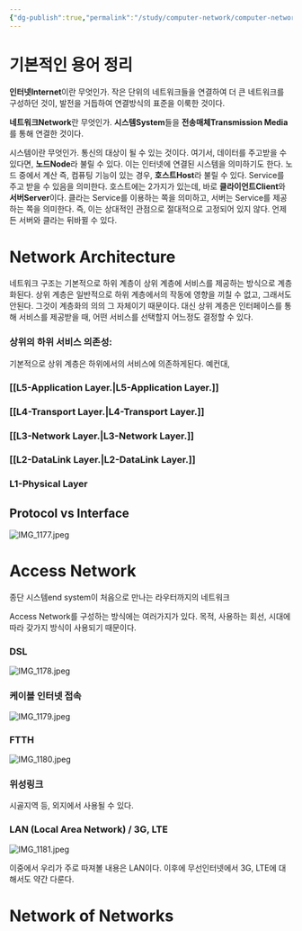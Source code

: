 ```yaml
---
{"dg-publish":true,"permalink":"/study/computer-network/computer-network-intro/","created":"2023-12-14T17:34:58.000+09:00","updated":"2025-01-14T15:33:44.000+09:00"}
---
```



# 기본적인 용어 정리

**인터넷Internet**이란 무엇인가.
작은 단위의 네트워크들을 연결하여 더 큰 네트워크를 구성하던 것이, 발전을 거듭하여 연결방식의 표준을 이룩한 것이다.

**네트워크Network**란 무엇인가.
**시스템System**들을 **전송매체Transmission Media**를 통해 연결한 것이다.

시스템이란 무엇인가.
통신의 대상이 될 수 있는 것이다.
여기서, 데이터를 주고받을 수 있다면, **노드Node**라 불릴  수 있다. 이는 인터넷에 연결된 시스템을 의미하기도 한다.
노드 중에서 계산 즉, 컴퓨팅 기능이 있는 경우, **호스트Host**라 불릴 수 있다. Service를 주고 받을 수 있음을 의미한다.
호스트에는 2가지가 있는데, 바로 **클라이언트Client**와 **서버Server**이다. 클라는 Service를 이용하는 쪽을 의미하고, 서버는 Service를 제공하는 쪽을 의미한다. 즉, 이는 상대적인 관점으로 절대적으로 고정되어 있지 않다. 언제든 서버와 클라는 뒤바뀔 수 있다.

# Network Architecture

네트워크 구조는 기본적으로 하위 계층이 상위 계층에 서비스를 제공하는 방식으로 계층화된다. 상위 계층은 일반적으로 하위 계층에서의 작동에 영향을 끼칠 수 없고, 그래서도 안된다. 그것이 계층화의 의의 그 자체이기 때문이다. 대신 상위 계층은 인터페이스를 통해 서비스를 제공받을 때, 어떤 서비스를 선택할지 어느정도 결정할 수 있다.

### 상위의 하위 서비스 의존성:
기본적으로 상위 계층은 하위에서의 서비스에 의존하게된다.
예컨대,

### [[L5-Application Layer.\|L5-Application Layer.]]

### [[L4-Transport Layer.\|L4-Transport Layer.]]
### [[L3-Network Layer.\|L3-Network Layer.]]
### [[L2-DataLink Layer.\|L2-DataLink Layer.]]
### L1-Physical Layer

## Protocol vs Interface
![IMG_1177.jpeg](/img/user/z-Attached%20Files/IMG_1177.jpeg)

# Access Network
종단 시스템end system이 처음으로 만나는 라우터까지의 네트워크

Access Network를 구성하는 방식에는 여러가지가 있다. 목적, 사용하는 회선, 시대에 따라 갖가지 방식이 사용되기 때문이다.

### DSL
![IMG_1178.jpeg](/img/user/z-Attached%20Files/IMG_1178.jpeg)
### 케이블 인터넷 접속
![IMG_1179.jpeg](/img/user/z-Attached%20Files/IMG_1179.jpeg)
### FTTH
![IMG_1180.jpeg](/img/user/z-Attached%20Files/IMG_1180.jpeg)
### 위성링크
시골지역 등, 외지에서 사용될 수 있다.
### LAN (Local Area Network) / 3G, LTE
![IMG_1181.jpeg](/img/user/z-Attached%20Files/IMG_1181.jpeg)

이중에서 우리가 주로 따져볼 내용은 LAN이다. 이후에 무선인터넷에서 3G, LTE에 대해서도 약간 다룬다.

# Network of Networks